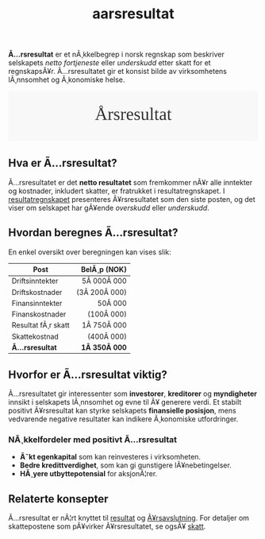 ﻿---
title: "aarsresultat"
meta_title: "aarsresultat"
meta_description: '**Ã…rsresultat** er et nÃ¸kkelbegrep i norsk regnskap som beskriver selskapets *netto fortjeneste* eller *underskudd* etter skatt for et regnskapsÃ¥r. Ã…rsresul...'
slug: aarsresultat
type: blog
layout: pages/single
---

**Ã…rsresultat** er et nÃ¸kkelbegrep i norsk regnskap som beskriver selskapets *netto fortjeneste* eller *underskudd* etter skatt for et regnskapsÃ¥r. Ã…rsresultatet gir et konsist bilde av virksomhetens lÃ¸nnsomhet og Ã¸konomiske helse.

![Illustrasjon av Ã…rsresultat](aarsresultat-image.svg)

## Hva er Ã…rsresultat?

Ã…rsresultatet er det **netto resultatet** som fremkommer nÃ¥r alle inntekter og kostnader, inkludert skatter, er fratrukket i resultatregnskapet. I [resultatregnskapet](/blogs/regnskap/resultatregnskap "Resultatregnskap: Oppstilling av Inntekter og Kostnader") presenteres Ã¥rsresultatet som den siste posten, og det viser om selskapet har gÃ¥ende *overskudd* eller *underskudd*.

## Hvordan beregnes Ã…rsresultat?

En enkel oversikt over beregningen kan vises slik:

| Post               | BelÃ¸p (NOK)   |
|--------------------|--------------:|
| Driftsinntekter    |    5Â 000Â 000  |
| Driftskostnader    | (3Â 200Â 000)   |
| Finansinntekter    |       50Â 000  |
| Finanskostnader    |     (100Â 000) |
| Resultat fÃ¸r skatt |    1Â 750Â 000  |
| Skattekostnad      |     (400Â 000) |
| **Ã…rsresultat**    | **1Â 350Â 000** |

## Hvorfor er Ã…rsresultat viktig?

Ã…rsresultatet gir interessenter som **investorer**, **kreditorer** og **myndigheter** innsikt i selskapets lÃ¸nnsomhet og evne til Ã¥ generere verdi. Et stabilt positivt Ã¥rsresultat kan styrke selskapets **finansielle posisjon**, mens vedvarende negative resultater kan indikere Ã¸konomiske utfordringer.

### NÃ¸kkelfordeler med positivt Ã…rsresultat

* **Ã˜kt egenkapital** som kan reinvesteres i virksomheten.
* **Bedre kredittverdighet**, som kan gi gunstigere lÃ¥nebetingelser.
* **HÃ¸yere utbyttepotensial** for aksjonÃ¦rer.

## Relaterte konsepter

Ã…rsresultat er nÃ¦rt knyttet til [resultat](/blogs/regnskap/resultat "Resultat: Oversikt over Inntekter og Kostnader") og [Ã¥rsavslutning](/blogs/regnskap/hva-er-aarsavslutning "Ã…rsavslutning: Guide til Ã…rsavslutning i Norsk Regnskap"). For detaljer om skattepostene som pÃ¥virker Ã¥rsresultatet, se ogsÃ¥ [skatt](/blogs/regnskap/hva-er-skatt "Skatt: Komplett Guide til Norsk Skattesystem").



